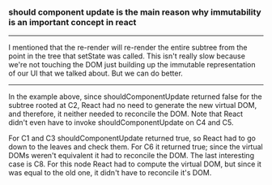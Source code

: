 ### should component update is the main reason why immutability is an important concept in react
--- 

I mentioned that the re-render will re-render the entire subtree from the point in the tree that setState was called. This isn't really slow because we're not touching the DOM just building up the immutable representation of our UI that we talked about. But we can do better.

---

In the example above, since shouldComponentUpdate returned false for the subtree rooted at C2, React had no need to generate the new virtual DOM, and therefore, it neither needed to reconcile the DOM. Note that React didn't even have to invoke shouldComponentUpdate on C4 and C5.

For C1 and C3 shouldComponentUpdate returned true, so React had to go down to the leaves and check them. For C6 it returned true; since the virtual DOMs weren't equivalent it had to reconcile the DOM. The last interesting case is C8. For this node React had to compute the virtual DOM, but since it was equal to the old one, it didn't have to reconcile it's DOM.
